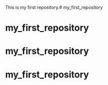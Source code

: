This is my first repository.# my_first_repository
# my_first_repository
# my_first_repository
# my_first_repository

